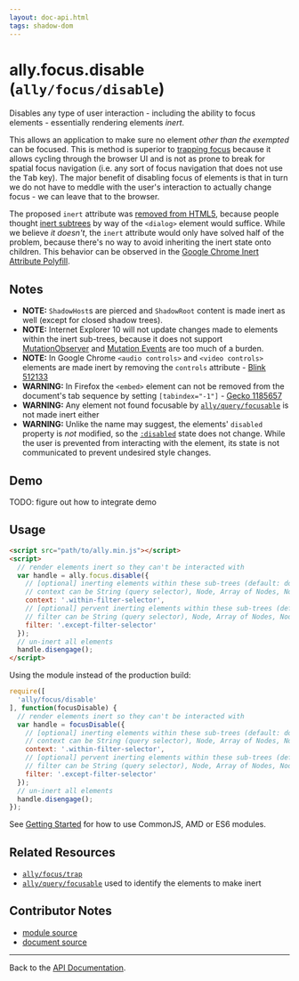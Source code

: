 ```yaml
---
layout: doc-api.html
tags: shadow-dom
---
```


# ally.focus.disable (`ally/focus/disable`)

Disables any type of user interaction - including the ability to focus elements - essentially rendering elements *inert*.

This allows an application to make sure no element *other than the exempted* can be focused. This is method is superior to [trapping focus](trap.md) because it allows cycling through the browser UI and is not as prone to break for spatial focus navigation (i.e. any sort of focus navigation that does not use the <kbd>Tab</kbd> key). The major benefit of disabling focus of elements is that in turn we do not have to meddle with the user's interaction to actually change focus - we can leave that to the browser.

The proposed `inert` attribute was [removed from HTML5](https://html5.org/r/8536), because people thought [inert subtrees](http://www.w3.org/html/wg/drafts/html/master/editing.html#inert-subtrees) by way of the `<dialog>` element would suffice. While we believe *it doesn't*, the `inert` attribute would only have solved half of the problem, because there's no way to avoid inheriting the inert state onto children. This behavior can be observed in the [Google Chrome Inert Attribute Polyfill](https://github.com/GoogleChrome/inert-polyfill).


## Notes

* **NOTE:** `ShadowHost`s are pierced and `ShadowRoot` content is made inert as well (except for closed shadow trees).
* **NOTE:** Internet Explorer 10 will not update changes made to elements within the inert sub-trees, because it does not support [MutationObserver](https://developer.mozilla.org/en-US/docs/Web/API/MutationObserver) and [Mutation Events](https://developer.mozilla.org/en-US/docs/Web/Guide/Events/Mutation_events) are too much of a burden.
* **NOTE:** In Google Chrome `<audio controls>` and `<video controls>` elements are made inert by removing the `controls` attribute - [Blink 512133](https://code.google.com/p/chromium/issues/detail?id=512133)
* **WARNING:** In Firefox the `<embed>` element can not be removed from the document's tab sequence by setting `[tabindex="-1"]` - [Gecko 1185657](https://bugzilla.mozilla.org/show_bug.cgi?id=1185657)
* **WARNING:** Any element not found focusable by [`ally/query/focusable`](../query/focusable.md#Notes) is not made inert either
* **WARNING:** Unlike the name may suggest, the elements' `disabled` property is *not* modified, so the [`:disabled`](https://developer.mozilla.org/en-US/docs/Web/CSS/%3Adisabled) state does not change. While the user is prevented from interacting with the element, its state is not communicated to prevent undesired style changes.


## Demo

TODO: figure out how to integrate demo


## Usage

```html
<script src="path/to/ally.min.js"></script>
<script>
  // render elements inert so they can't be interacted with
  var handle = ally.focus.disable({
    // [optional] inerting elements within these sub-trees (default: document)
    // context can be String (query selector), Node, Array of Nodes, NodeList, HTMLCollection
    context: '.within-filter-selector',
    // [optional] pervent inerting elements within these sub-trees (default: null)
    // filter can be String (query selector), Node, Array of Nodes, NodeList, HTMLCollection
    filter: '.except-filter-selector'
  });
  // un-inert all elements
  handle.disengage();
</script>
```

Using the module instead of the production build:

```js
require([
  'ally/focus/disable'
], function(focusDisable) {
  // render elements inert so they can't be interacted with
  var handle = focusDisable({
    // [optional] inerting elements within these sub-trees (default: document)
    // context can be String (query selector), Node, Array of Nodes, NodeList, HTMLCollection
    context: '.within-filter-selector',
    // [optional] pervent inerting elements within these sub-trees (default: null)
    // filter can be String (query selector), Node, Array of Nodes, NodeList, HTMLCollection
    filter: '.except-filter-selector'
  });
  // un-inert all elements
  handle.disengage();
});
```

See [Getting Started](../../getting-started.md) for how to use CommonJS, AMD or ES6 modules.


## Related Resources

* [`ally/focus/trap`](trap.md)
* [`ally/query/focusable`](../query/focusable.md) used to identify the elements to make inert


## Contributor Notes

* [module source](https://github.com/medialize/ally.js/blob/build-modules/src/focus/disable.js)
* [document source](https://github.com/medialize/ally.js/blob/build-modules/docs/api/focus/disable.md)


---

Back to the [API Documentation](../README.md).

